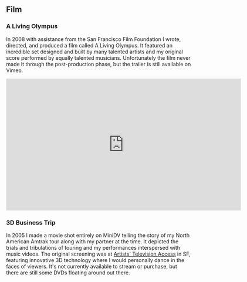 ## Film

### A Living Olympus

In 2008 with assistance from the San Francisco Film Foundation I wrote, directed, and produced a film called A Living Olympus. It featured an incredible set designed and built by many talented artists and my original score performed by equally talented musicians. Unfortunately the film never made it through the post-production phase, but the trailer is still available on Vimeo.

<iframe
  src="https://player.vimeo.com/video/14709531"
  width="640"
  height="360"
  frameborder="0"
  allow="autoplay; fullscreen; picture-in-picture"
  allowfullscreen
></iframe>

### 3D Business Trip

In 2005 I made a movie shot entirely on MiniDV telling the story of my North American Amtrak tour along with my partner at the time. It depicted the trials and tribulations of touring and my performances interspersed with music videos. The original screening was at [Artists' Television Access](https://www.atasite.org/) in SF, featuring innovative 3D technology where I would personally dance in the faces of viewers. It's not currently available to stream or purchase, but there are still some DVDs floating around out there.
